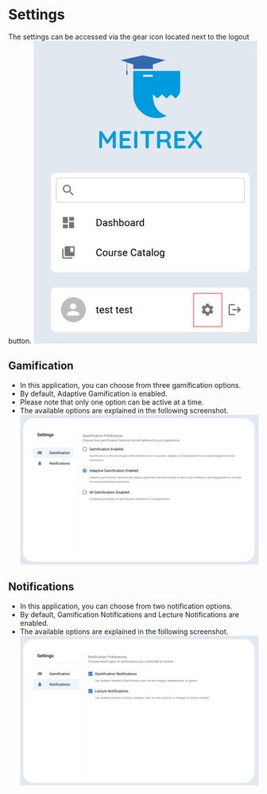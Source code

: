 # Settings
The settings can be accessed via the gear icon located next to the logout button.
![settings](Images/settings.png)

## Gamification 
- In this application, you can choose from three gamification options.
- By default, Adaptive Gamification is enabled.
- Please note that only one option can be active at a time.
- The available options are explained in the following screenshot.
![gamification settings](Images/gamification_settings.png)


## Notifications
- In this application, you can choose from two notification options.
- By default, Gamification Notifications and Lecture Notifications are enabled.
- The available options are explained in the following screenshot.
![notification settings](Images/notification_settings.png)



